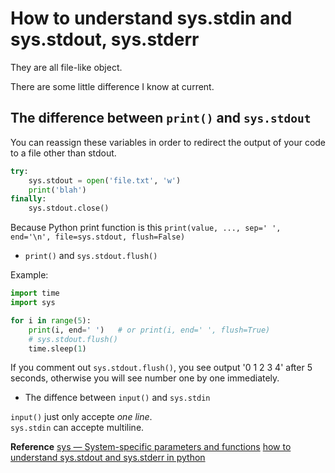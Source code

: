 # How to understand sys.stdin and sys.stdout, sys.stderr

They are all file-like object.

There are some little difference I know at current.

## The difference between `print()` and `sys.stdout`

You can reassign these variables in order to redirect the output of your code to a file other than stdout.

~~~python
try:
    sys.stdout = open('file.txt', 'w')
    print('blah')
finally:
    sys.stdout.close()
~~~

Because Python print function is this `print(value, ..., sep=' ', end='\n', file=sys.stdout, flush=False)`

- `print()` and `sys.stdout.flush()`

Example:

~~~python
import time
import sys

for i in range(5):
    print(i, end=' ')   # or print(i, end=' ', flush=True)
    # sys.stdout.flush()
    time.sleep(1)
~~~

If you comment out `sys.stdout.flush()`, you see output '0 1 2 3 4' after 5 seconds, otherwise you will see number one by one immediately.


- The diffence between `input()` and `sys.stdin`

`input()` just only accepte *one line*.  
`sys.stdin` can accepte multiline.




**Reference**
[sys — System-specific parameters and functions](https://docs.python.org/3/library/sys.html#sys.stdin)
[how to understand sys.stdout and sys.stderr in python](https://stackoverflow.com/questions/31420317/how-to-understand-sys-stdout-and-sys-stderr-in-python)
